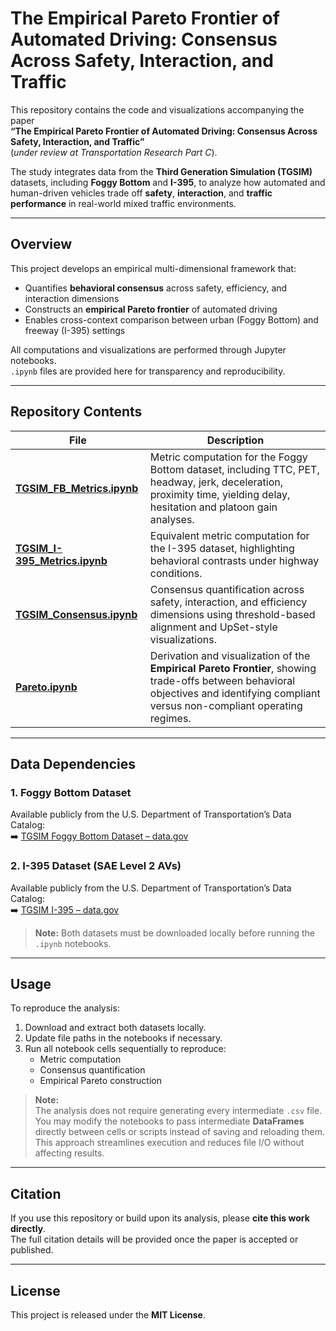 # The Empirical Pareto Frontier of Automated Driving: Consensus Across Safety, Interaction, and Traffic

This repository contains the code and visualizations accompanying the paper  
**“The Empirical Pareto Frontier of Automated Driving: Consensus Across Safety, Interaction, and Traffic”**  
(*under review at Transportation Research Part C*).

The study integrates data from the **Third Generation Simulation (TGSIM)** datasets, including **Foggy Bottom** and **I-395**, to analyze how automated and human-driven vehicles trade off **safety**, **interaction**, and **traffic performance** in real-world mixed traffic environments.

---

## Overview

This project develops an empirical multi-dimensional framework that:
- Quantifies **behavioral consensus** across safety, efficiency, and interaction dimensions  
- Constructs an **empirical Pareto frontier** of automated driving  
- Enables cross-context comparison between urban (Foggy Bottom) and freeway (I-395) settings  

All computations and visualizations are performed through Jupyter notebooks.  
`.ipynb` files are provided here for transparency and reproducibility.

---

## Repository Contents

| File | Description |
|------|--------------|
| **[TGSIM_FB_Metrics.ipynb](./TGSIM_FB_Metrics.ipynb)** | Metric computation for the Foggy Bottom dataset, including TTC, PET, headway, jerk, deceleration, proximity time, yielding delay, hesitation and platoon gain analyses. |
| **[TGSIM_I-395_Metrics.ipynb](./TGSIM_I-395_Metrics.ipynb)** | Equivalent metric computation for the I-395 dataset, highlighting behavioral contrasts under highway conditions. |
| **[TGSIM_Consensus.ipynb](./TGSIM_Consensus.ipynb)** | Consensus quantification across safety, interaction, and efficiency dimensions using threshold-based alignment and UpSet-style visualizations. |
| **[Pareto.ipynb](./Pareto.ipynb)** | Derivation and visualization of the **Empirical Pareto Frontier**, showing trade-offs between behavioral objectives and identifying compliant versus non-compliant operating regimes. |

---

## Data Dependencies

### 1. Foggy Bottom Dataset
Available publicly from the U.S. Department of Transportation’s Data Catalog:  
➡️ [TGSIM Foggy Bottom Dataset – data.gov](https://catalog.data.gov/dataset/third-generation-simulation-data-tgsim-foggy-bottom-trajectories)

### 2. I-395 Dataset (SAE Level 2 AVs)
Available publicly from the U.S. Department of Transportation’s Data Catalog:  
➡️ [TGSIM I-395 – data.gov](https://catalog.data.gov/dataset/third-generation-simulation-data-tgsim-i-395-trajectories)


> **Note:** Both datasets must be downloaded locally before running the `.ipynb` notebooks. 

---

## Usage

To reproduce the analysis:
1. Download and extract both datasets locally.  
2. Update file paths in the notebooks if necessary.  
3. Run all notebook cells sequentially to reproduce:
   - Metric computation  
   - Consensus quantification  
   - Empirical Pareto construction  

> **Note:**  
> The analysis does not require generating every intermediate `.csv` file.  
> You may modify the notebooks to pass intermediate **DataFrames** directly between cells or scripts instead of saving and reloading them.  
> This approach streamlines execution and reduces file I/O without affecting results.
---

## Citation

If you use this repository or build upon its analysis, please **cite this work directly**.  
The full citation details will be provided once the paper is accepted or published.

---

## License

This project is released under the **MIT License**.
